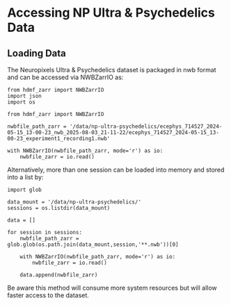 # Accessing NP Ultra & Psychedelics Data

## Loading Data

The Neuropixels Ultra & Psychedelics dataset is packaged in nwb format and can be accessed via NWBZarrIO as:

```{code-cell} ipython3
from hdmf_zarr import NWBZarrIO
import json
import os
```
```{code-cell} ipython3 
from hdmf_zarr import NWBZarrIO 

nwbfile_path_zarr = '/data/np-ultra-psychedelics/ecephys_714527_2024-05-15_13-00-23_nwb_2025-08-03_21-11-22/ecephys_714527_2024-05-15_13-00-23_experiment1_recording1.nwb'

with NWBZarrIO(nwbfile_path_zarr, mode='r') as io:
    nwbfile_zarr = io.read()
```
Alternatively, more than one session can be loaded into memory and stored into a list by:

```{code-cell} ipython3 
import glob

data_mount = '/data/np-ultra-psychedelics/'
sessions = os.listdir(data_mount)

data = []

for session in sessions:
    nwbfile_path_zarr = glob.glob(os.path.join(data_mount,session,'**.nwb'))[0]

    with NWBZarrIO(nwbfile_path_zarr, mode='r') as io:
        nwbfile_zarr = io.read()

    data.append(nwbfile_zarr)
```

Be aware this method will consume more system resources but will allow faster access to the dataset.

